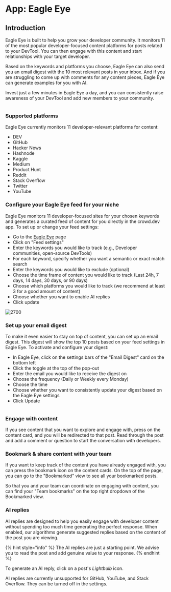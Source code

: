 # App: Eagle Eye

## Introduction

Eagle Eye is built to help you grow your developer community. It monitors 11 of the most popular developer-focused content platforms for posts related to your DevTool. You can then engage with this content and start relationships with your target developer.

Based on the keywords and platforms you choose, Eagle Eye can also send you an email digest with the 10 most relevant posts in your inbox. And if you are struggling to come up with comments for any content pieces, Eagle Eye can generate examples for you with AI.

Invest just a few minutes in Eagle Eye a day, and you can consistently raise awareness of your DevTool and add new members to your community.

<figure><img src="https://files.readme.io/c58411b-Eagle_Eye.png" alt=""><figcaption></figcaption></figure>

### **Supported platforms**

Eagle Eye currently monitors 11 developer-relevant platforms for content:

* DEV
* GitHub
* Hacker News
* Hashnode
* Kaggle
* Medium
* Product Hunt
* Reddit
* Stack Overflow
* Twitter
* YouTube

### **Configure your Eagle Eye feed for your niche**

Eagle Eye monitors 11 developer-focused sites for your chosen keywords and generates a curated feed of content for you directly in the crowd.dev app. To set up or change your feed settings:

* Go to the [Eagle Eye](https://app.crowd.dev/eagle-eye) page
* Click on "Feed settings"
* Enter the keywords you would like to track (e.g., Developer communities, open-source DevTools)
* For each keyword, specify whether you want a semantic or exact match search
* Enter the keywords you would like to exclude (optional)
* Choose the time frame of content you would like to track (Last 24h, 7 days, 14 days, 30 days, or 90 days)
* Choose which platforms you would like to track (we recommend at least 3 for a good amount of content)
* Choose whether you want to enable AI replies
* Click update

![2700](https://files.readme.io/4497e22-Eagle\_Eye\_community\_led\_growth\_crowd.dev\_1.png)

### **Set up your email digest**

To make it even easier to stay on top of content, you can set up an email digest. This digest will show the top 10 posts based on your feed settings in Eagle Eye. To activate and configure your digest:

* In Eagle Eye, click on the settings bars of the "Email Digest" card on the bottom left
* Click the toggle at the top of the pop-out
* Enter the email you would like to receive the digest on
* Choose the frequency (Daily or Weekly every Monday)
* Choose the time
* Choose whether you want to consistently update your digest based on the Eagle Eye settings
* Click Update

<figure><img src="https://files.readme.io/6f5e6ff-EA_-_1.png" alt=""><figcaption></figcaption></figure>

### **Engage with content**

If you see content that you want to explore and engage with, press on the content card, and you will be redirected to that post. Read through the post and add a comment or question to start the conversation with developers.

### **Bookmark & share content with your team**

If you want to keep track of the content you have already engaged with, you can press the bookmark icon on the content cards. On the top of the page, you can go to the "Bookmarked" view to see all your bookmarked posts.

So that you and your team can coordinate on engaging with content, you can find your "Team bookmarks" on the top right dropdown of the Bookmarked view.

### **AI replies**

AI replies are designed to help you easily engage with developer content without spending too much time generating the perfect response. When enabled, our algorithms generate suggested replies based on the content of the post you are viewing.

{% hint style="info" %}
The AI replies are just a starting point. We advise you to read the post and add genuine value to your response.
{% endhint %}

To generate an AI reply, click on a post's _Lightbulb_ icon.

AI replies are currently unsupported for GitHub, YouTube, and Stack Overflow. They can be turned off in the settings.

<figure><img src="https://files.readme.io/7e17306-54fab85dd1b75fa0130aa6129df2aedc.png" alt=""><figcaption></figcaption></figure>
